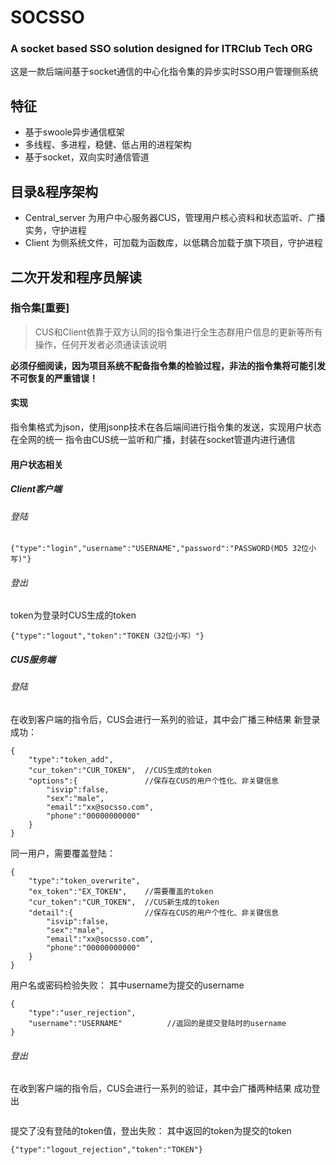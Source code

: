 # SOCSSO
### A socket based SSO solution designed for ITRClub Tech ORG
这是一款后端间基于socket通信的中心化指令集的异步实时SSO用户管理侧系统
## 特征
* 基于swoole异步通信框架
* 多线程、多进程，稳健、低占用的进程架构
* 基于socket，双向实时通信管道

## 目录&程序架构
* Central_server 为用户中心服务器CUS，管理用户核心资料和状态监听、广播实务，守护进程
* Client 为侧系统文件，可加载为函数库，以低耦合加载于旗下项目，守护进程

## 二次开发和程序员解读
### 指令集[重要]
> CUS和Client依靠于双方认同的指令集进行全生态群用户信息的更新等所有操作，任何开发者必须通读该说明

**必须仔细阅读，因为项目系统不配备指令集的检验过程，非法的指令集将可能引发不可恢复的严重错误！**

#### 实现
指令集格式为json，使用jsonp技术在各后端间进行指令集的发送，实现用户状态在全网的统一
指令由CUS统一监听和广播，封装在socket管道内进行通信

#### 用户状态相关
##### Client客户端
###### 登陆
```
{"type":"login","username":"USERNAME","password":"PASSWORD(MD5 32位小写)"}
```
###### 登出
token为登录时CUS生成的token
```
{"type":"logout","token":"TOKEN（32位小写）"}
```
##### CUS服务端
###### 登陆
在收到客户端的指令后，CUS会进行一系列的验证，其中会广播三种结果
新登录成功：
```
{
    "type":"token_add",
    "cur_token":"CUR_TOKEN",  //CUS生成的token
    "options":{               //保存在CUS的用户个性化、非关键信息
        "isvip":false,
        "sex":"male",
        "email":"xx@socsso.com",
        "phone":"00000000000"
    }
}
```
同一用户，需要覆盖登陆：
```
{
    "type":"token_overwrite",
    "ex_token":"EX_TOKEN",    //需要覆盖的token
    "cur_token":"CUR_TOKEN",  //CUS新生成的token
    "detail":{                //保存在CUS的用户个性化、非关键信息
        "isvip":false,
        "sex":"male",
        "email":"xx@socsso.com",
        "phone":"00000000000"
    }
}
```
用户名或密码检验失败：
其中username为提交的username
```
{
    "type":"user_rejection",
    "username":"USERNAME"          //返回的是提交登陆时的username
}
```
###### 登出
在收到客户端的指令后，CUS会进行一系列的验证，其中会广播两种结果
成功登出
```

```
提交了没有登陆的token值，登出失败：
其中返回的token为提交的token
```
{"type":"logout_rejection","token":"TOKEN"}
```
